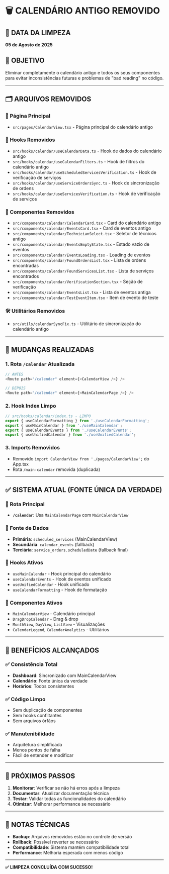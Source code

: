 # 🗑️ CALENDÁRIO ANTIGO REMOVIDO

## 📅 **DATA DA LIMPEZA**
**05 de Agosto de 2025**

## 🎯 **OBJETIVO**
Eliminar completamente o calendário antigo e todos os seus componentes para evitar inconsistências futuras e problemas de "bad reading" no código.

---

## 🗂️ **ARQUIVOS REMOVIDOS**

### **📄 Página Principal**
- `src/pages/CalendarView.tsx` - Página principal do calendário antigo

### **🔧 Hooks Removidos**
- `src/hooks/calendar/useCalendarData.ts` - Hook de dados do calendário antigo
- `src/hooks/calendar/useCalendarFilters.ts` - Hook de filtros do calendário antigo
- `src/hooks/calendar/useScheduledServicesVerification.ts` - Hook de verificação de serviços
- `src/hooks/calendar/useServiceOrdersSync.ts` - Hook de sincronização de ordens
- `src/hooks/calendar/useServicesVerification.ts` - Hook de verificação de serviços

### **🧩 Componentes Removidos**
- `src/components/calendar/CalendarCard.tsx` - Card do calendário antigo
- `src/components/calendar/EventsCard.tsx` - Card de eventos antigo
- `src/components/calendar/TechnicianSelect.tsx` - Seletor de técnicos antigo
- `src/components/calendar/EventsEmptyState.tsx` - Estado vazio de eventos
- `src/components/calendar/EventsLoading.tsx` - Loading de eventos
- `src/components/calendar/FoundOrdersList.tsx` - Lista de ordens encontradas
- `src/components/calendar/FoundServicesList.tsx` - Lista de serviços encontrados
- `src/components/calendar/VerificationSection.tsx` - Seção de verificação
- `src/components/calendar/EventsList.tsx` - Lista de eventos antiga
- `src/components/calendar/TestEventItem.tsx` - Item de evento de teste

### **🛠️ Utilitários Removidos**
- `src/utils/calendarSyncFix.ts` - Utilitário de sincronização do calendário antigo

---

## 🔄 **MUDANÇAS REALIZADAS**

### **1. Rota `/calendar` Atualizada**
```typescript
// ANTES
<Route path="/calendar" element={<CalendarView />} />

// DEPOIS  
<Route path="/calendar" element={<MainCalendarPage />} />
```

### **2. Hook Index Limpo**
```typescript
// src/hooks/calendar/index.ts - LIMPO
export { useCalendarFormatting } from './useCalendarFormatting';
export { useMainCalendar } from './useMainCalendar';
export { useCalendarEvents } from './useCalendarEvents';
export { useUnifiedCalendar } from './useUnifiedCalendar';
```

### **3. Imports Removidos**
- Removido `import CalendarView from './pages/CalendarView';` do App.tsx
- Rota `/main-calendar` removida (duplicada)

---

## ✅ **SISTEMA ATUAL (FONTE ÚNICA DA VERDADE)**

### **📍 Rota Principal**
- **`/calendar`**: Usa `MainCalendarPage` com `MainCalendarView`

### **🎯 Fonte de Dados**
- **Primária**: `scheduled_services` (MainCalendarView)
- **Secundária**: `calendar_events` (fallback)
- **Terciária**: `service_orders.scheduledDate` (fallback final)

### **🔧 Hooks Ativos**
- `useMainCalendar` - Hook principal do calendário
- `useCalendarEvents` - Hook de eventos unificado
- `useUnifiedCalendar` - Hook unificado
- `useCalendarFormatting` - Hook de formatação

### **🧩 Componentes Ativos**
- `MainCalendarView` - Calendário principal
- `DragDropCalendar` - Drag & drop
- `MonthView`, `DayView`, `ListView` - Visualizações
- `CalendarLegend`, `CalendarAnalytics` - Utilitários

---

## 🎉 **BENEFÍCIOS ALCANÇADOS**

### **✅ Consistência Total**
- **Dashboard**: Sincronizado com MainCalendarView
- **Calendário**: Fonte única da verdade
- **Horários**: Todos consistentes

### **✅ Código Limpo**
- Sem duplicação de componentes
- Sem hooks conflitantes
- Sem arquivos órfãos

### **✅ Manutenibilidade**
- Arquitetura simplificada
- Menos pontos de falha
- Fácil de entender e modificar

---

## 🚀 **PRÓXIMOS PASSOS**

1. **Monitorar**: Verificar se não há erros após a limpeza
2. **Documentar**: Atualizar documentação técnica
3. **Testar**: Validar todas as funcionalidades do calendário
4. **Otimizar**: Melhorar performance se necessário

---

## 📝 **NOTAS TÉCNICAS**

- **Backup**: Arquivos removidos estão no controle de versão
- **Rollback**: Possível reverter se necessário
- **Compatibilidade**: Sistema mantém compatibilidade total
- **Performance**: Melhoria esperada com menos código

---

**✅ LIMPEZA CONCLUÍDA COM SUCESSO!**
